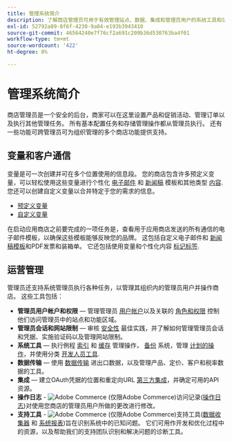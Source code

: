```yaml
---
title: 管理系统简介
description: 了解商店管理员可用于有效管理站点、数据、集成和管理员用户的系统工具和功能。
exl-id: 52792a89-8f6f-4230-9a04-e193b3943410
source-git-commit: 46564240e7f76cf2a691c209b36d530763ba4f01
workflow-type: tm+mt
source-wordcount: '422'
ht-degree: 0%

---
```


# 管理系统简介

商店管理员是一个安全的后台，商家可以在这里设置产品和促销活动、管理订单以及执行其他管理任务。 所有基本配置任务和存储管理操作都从管理员执行。 还有一些功能可跨管理员可为组织管理的多个商店功能提供支持。

## 变量和客户通信

变量是可一次创建并可在多个位置使用的信息段。 您的商店包含许多预定义变量，可以轻松使用这些变量进行个性化 [电子邮件](email-templates.md) 和 [新闻稿](../merchandising-promotions/newsletter-template.md) 模板和其他类型 [内容](../content-design/introduction.md#content). 您还可以创建自定义变量以合并特定于您的需求的信息。

- [预定义变量](variables-predefined.md)
- [自定义变量](variables-custom.md)

在启动应用商店之前要完成的一项任务是，查看用于应用商店发送的所有通信的电子邮件模板，以确保这些模板能够反映您的品牌。 这包括自定义电子邮件和 [新闻稿模板](../merchandising-promotions/newsletter-template.md)和PDF发票和装箱单。 它还包括使用变量和个性化内容 [标记标签](markup-tags.md).

## 运营管理

管理员还支持系统管理员执行各种任务，以管理其组织内的管理员用户并操作商店。 这些工具包括：

- **管理员用户帐户和权限**  — 管理管理员 [用户帐户](permissions-users-all.md)以及关联的 [角色和权限](permissions-user-roles.md) 控制他们访问管理员中的站点和功能区域。
- **管理员会话和网站限制**  — 审核 [安全性](security.md) 最佳实践，并了解如何管理管理员会话和凭据、实施验证码以及管理网站限制。
- **系统工具**  — 执行例程 [索引](index-management.md) 和 [缓存](cache-management.md) 管理操作， [备份](backups.md) 系统，管理 [计划的操作](data-scheduled-import-export.md)，并使用分类 [开发人员工具](developer-tools.md).
- **数据传输**  — 使用 [数据传输](data-transfer.md) 进出口数据，以及管理产品、定价、客户和税率数据的工具。
- **集成**  — 建立OAuth凭据的位置和重定向URL [第三方集成](integrations.md)，并确定可用的API资源。
- **操作日志** - ![Adobe Commerce](../assets/adobe-logo.svg) (仅限Adobe Commerce)访问记录([操作日志](action-log.md))对使用您商店的管理员用户所做的更改进行修改。
- **支持工具** - ![Adobe Commerce](../assets/adobe-logo.svg) (仅限Adobe Commerce)支持工具([数据收集器](support.md#data-collector) 和 [系统报表](support.md#access-system-reports))旨在识别系统中的已知问题。 它们可用作开发和优化过程中的资源，以及帮助我们的支持团队识别和解决问题的诊断工具。
